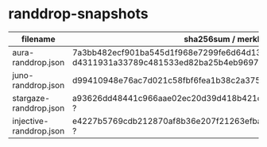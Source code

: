 # randdrop-snapshots

| filename                | sha256sum / merkle root                                                                                                             | Created    |
| ----------------------- | ----------------------------------------------------------------------------------------------------------------------------------- | ---------- |
| aura-randdrop.json      | 7a3bb482ecf901ba545d1f968e7299fe6d64d1342f8141a27bd0c2e2e562e26a / d4311931a33789c481533ed82ba25b4eb969769239d01a3ced7677c4527e146c | 2023-05-25 |
| juno-randdrop.json      | d99410948e76ac7d021c58fbf6fea1b38c2a375135bfaec689cb07494bfb477d / ?                                                                | 2023-05-25 |
| stargaze-randdrop.json  | a93626dd48441c966aae02ec20d39d418b421d1d3e13ff7add7a04e56862af7f / ?                                                                | 2023-05-25 |
| injective-randdrop.json | e4227b5769cdb212870af8b36e207f21263efba2254fad6c9c2b1a9e6a95c44c / ?                                                                | 2023-05-25 |

